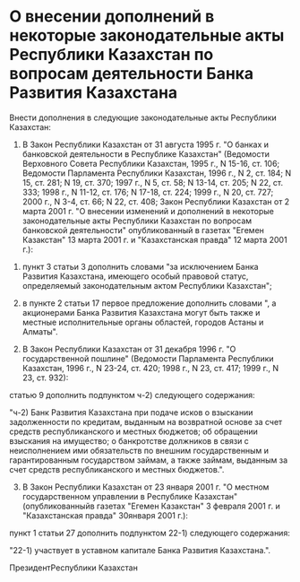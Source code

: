 # О внесении дополнений в некоторые законодательные акты Республики Казахстан по вопросам деятельности Банка Развития Казахстана

Внести дополнения в следующие законодательные акты Республики Казахстан:

1. В Закон Республики Казахстан от 31 августа 1995 г. "О банках и банковской деятельности в Республике Казахстан" (Ведомости Верховного Совета Республики Казахстан, 1995 г., N 15-16, ст. 106; Ведомости Парламента Республики Казахстан, 1996 г., N 2, ст. 184; N 15, ст. 281; N 19, ст. 370; 1997 г., N 5, ст. 58; N 13-14, ст. 205; N 22, ст. 333; 1998 г., N 11-12, ст. 176; N 17-18, ст. 224; 1999 г., N 20, ст. 727; 2000 г., N 3-4, ст. 66; N 22, ст. 408; Закон Республики Казахстан от 2 марта 2001 г. "О внесении изменений и дополнений в некоторые законодательные акты Республики Казахстан по вопросам банковской деятельности" опубликованный в газетах "Егемен Казакстан" 13 марта 2001 г. и "Казахстанская правда" 12 марта 2001 г.):

1) пункт 3 статьи 3 дополнить словами "за исключением Банка Развития Казахстана, имеющего особый правовой статус, определяемый законодательным актом Республики Казахстан";

2) в пункте 2 статьи 17 первое предложение дополнить словами ", а акционерами Банка Развития Казахстана могут быть также и местные исполнительные органы областей, городов Астаны и Алматы".

2. В Закон Республики Казахстан от 31 декабря 1996 г. "О государственной пошлине" (Ведомости Парламента Республики Казахстан, 1996 г., N 23-24, ст. 420; 1998 г., N 23, ст. 417; 1999 г., N 23, ст. 932):

статью 9 дополнить подпунктом ч-2) следующего содержания:

"ч-2) Банк Развития Казахстана при подаче исков о взыскании задолженности по кредитам, выданным на возвратной основе за счет средств республиканского и местных бюджетов; об обращении взыскания на имущество; о банкротстве должников в связи с неисполнением ими обязательств по внешним государственным и гарантированным государством займам, а также займам, выданным за счет средств республиканского и местных бюджетов.".

3. В Закон Республики Казахстан от 23 января 2001 г. "О местном государственном управлении в Республике Казахстан" (опубликованныйв газетах "Егемен Казакстан" 3 февраля 2001 г. и "Казахстанская правда" 30января 2001 г.):

пункт 1 статьи 27 дополнить подпунктом 22-1) следующего содержания:

"22-1) участвует в уставном капитале Банка Развития Казахстана.".

ПрезидентРеспублики Казахстан

